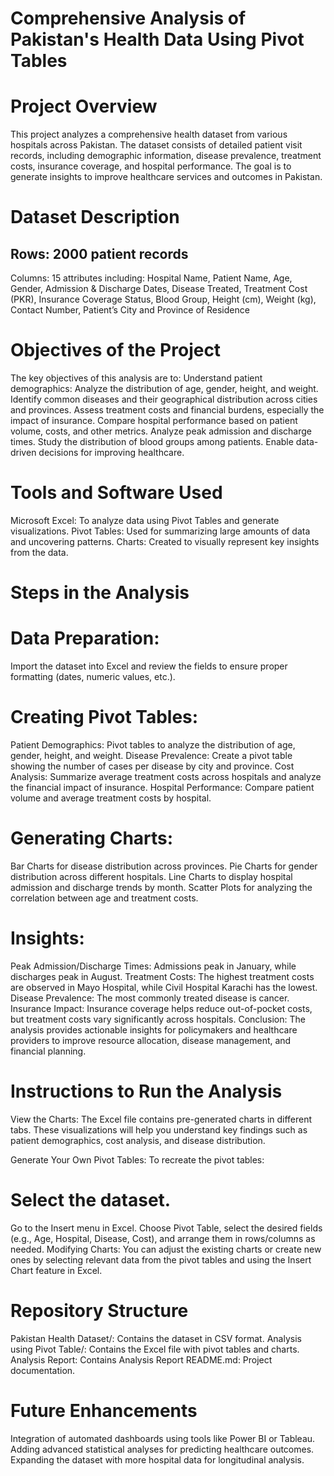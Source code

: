 # Comprehensive Analysis of Pakistan's Health Data Using Pivot Tables
# Project Overview

This project analyzes a comprehensive health dataset from various hospitals across Pakistan. The dataset consists of detailed patient visit records, including demographic information, disease prevalence, treatment costs, insurance coverage, and hospital performance. The goal is to generate insights to improve healthcare services and outcomes in Pakistan.

# Dataset Description

## Rows: 2000 patient records
Columns: 15 attributes including:
Hospital Name,
Patient Name,
Age,
Gender,
Admission & Discharge Dates,
Disease Treated,
Treatment Cost (PKR),
Insurance Coverage Status,
Blood Group,
Height (cm),
Weight (kg),
Contact Number,
Patient’s City and Province of Residence

# Objectives of the Project

The key objectives of this analysis are to:
Understand patient demographics: Analyze the distribution of age, gender, height, and weight.
Identify common diseases and their geographical distribution across cities and provinces.
Assess treatment costs and financial burdens, especially the impact of insurance.
Compare hospital performance based on patient volume, costs, and other metrics.
Analyze peak admission and discharge times.
Study the distribution of blood groups among patients.
Enable data-driven decisions for improving healthcare.

# Tools and Software Used

Microsoft Excel: To analyze data using Pivot Tables and generate visualizations.
Pivot Tables: Used for summarizing large amounts of data and uncovering patterns.
Charts: Created to visually represent key insights from the data.

# Steps in the Analysis

# Data Preparation: 

Import the dataset into Excel and review the fields to ensure proper formatting (dates, numeric values, etc.).

# Creating Pivot Tables:

Patient Demographics: Pivot tables to analyze the distribution of age, gender, height, and weight.
Disease Prevalence: Create a pivot table showing the number of cases per disease by city and province.
Cost Analysis: Summarize average treatment costs across hospitals and analyze the financial impact of insurance.
Hospital Performance: Compare patient volume and average treatment costs by hospital.

# Generating Charts:

Bar Charts for disease distribution across provinces.
Pie Charts for gender distribution across different hospitals.
Line Charts to display hospital admission and discharge trends by month.
Scatter Plots for analyzing the correlation between age and treatment costs.

# Insights:

Peak Admission/Discharge Times: Admissions peak in January, while discharges peak in August.
Treatment Costs: The highest treatment costs are observed in Mayo Hospital, while Civil Hospital Karachi has the lowest.
Disease Prevalence: The most commonly treated disease is cancer.
Insurance Impact: Insurance coverage helps reduce out-of-pocket costs, but treatment costs vary significantly across hospitals.
Conclusion: The analysis provides actionable insights for policymakers and healthcare providers to improve resource allocation, disease management, and financial planning.

# Instructions to Run the Analysis

View the Charts: The Excel file contains pre-generated charts in different tabs. These visualizations will help you understand key findings such as patient demographics, cost analysis, and disease distribution.

Generate Your Own Pivot Tables: To recreate the pivot tables:

# Select the dataset.

Go to the Insert menu in Excel.
Choose Pivot Table, select the desired fields (e.g., Age, Hospital, Disease, Cost), and arrange them in rows/columns as needed.
Modifying Charts: You can adjust the existing charts or create new ones by selecting relevant data from the pivot tables and using the Insert Chart feature in Excel.

# Repository Structure

Pakistan Health Dataset/: Contains the dataset in CSV format.
Analysis using Pivot Table/: Contains the Excel file with pivot tables and charts.
Analysis Report: Contains Analysis Report
README.md: Project documentation.

# Future Enhancements

Integration of automated dashboards using tools like Power BI or Tableau.
Adding advanced statistical analyses for predicting healthcare outcomes.
Expanding the dataset with more hospital data for longitudinal analysis.
